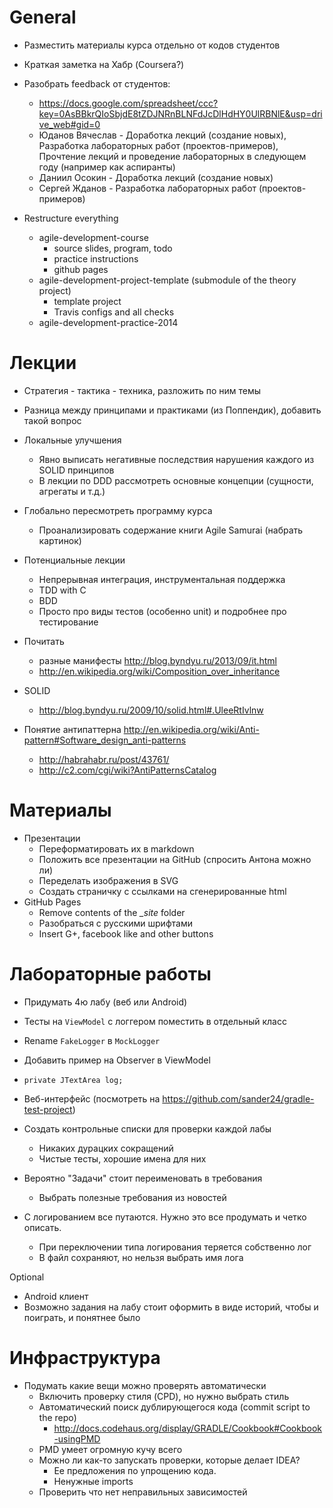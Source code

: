 # General
  - Разместить материалы курса отдельно от кодов студентов
  - Краткая заметка на Хабр (Coursera?)
  - Разобрать feedback от студентов:
    - <https://docs.google.com/spreadsheet/ccc?key=0AsBBkrQIoSbjdE8tZDJNRnBLNFdJcDlHdHY0UlRBNlE&usp=drive_web#gid=0>
    - Юданов Вячеслав - Доработка лекций (создание новых), Разработка
      лабораторных работ (проектов-примеров), Прочтение лекций и проведение
      лабораторных в следующем году (например как аспиранты)
    - Даниил Осокин - Доработка лекций (создание новых)
    - Сергей Жданов - Разработка лабораторных работ (проектов-примеров)

  - Restructure everything
    - agile-development-course
      - source slides, program, todo
      - practice instructions
      - github pages
    - agile-development-project-template (submodule of the theory project)
      - template project
      - Travis configs and all checks
    - agile-development-practice-2014

# Лекции

  - Стратегия - тактика - техника, разложить по ним темы
  - Разница между принципами и практиками (из Поппендик), добавить такой вопрос
  - Локальные улучшения
    - Явно выписать негативные последствия нарушения каждого из SOLID принципов
    - В лекции по DDD рассмотреть основные концепции (сущности, агрегаты и т.д.)

  - Глобально пересмотреть программу курса
    - Проанализировать содержание книги Agile Samurai (набрать картинок)
  - Потенциальные лекции
    - Непрерывная интеграция, инструментальная поддержка
    - TDD with C
    - BDD
    - Просто про виды тестов (особенно unit) и подробнее про тестирование
  - Почитать
    - разные манифесты <http://blog.byndyu.ru/2013/09/it.html>
    - <http://en.wikipedia.org/wiki/Composition_over_inheritance>
  - SOLID
    - <http://blog.byndyu.ru/2009/10/solid.html#.UleeRtIvlnw>

  - Понятие антипаттерна <http://en.wikipedia.org/wiki/Anti-pattern#Software_design_anti-patterns>
    - <http://habrahabr.ru/post/43761/>
    - <http://c2.com/cgi/wiki?AntiPatternsCatalog>

# Материалы
  - Презентации
    - Переформатировать их в markdown
    - Положить все презентации на GitHub (спросить Антона можно ли)
    - Переделать изображения в SVG
    - Создать страничку с сcылками на сгенерированные html
  - GitHub Pages
    - Remove contents of the *_site* folder
    - Разобраться с русскими шрифтами
    - Insert G+, facebook like and other buttons

# Лабораторные работы
  - Придумать 4ю лабу (веб или Android)
  - Тесты на `ViewModel` с логгером поместить в отдельный класс
  - Rename `FakeLogger` в `MockLogger`
  - Добавить пример на Observer в ViewModel
  - `private JTextArea log;`

  - Веб-интерфейс (посмотреть на <https://github.com/sander24/gradle-test-project>)
  - Создать контрольные списки для проверки каждой лабы
    - Никаких дурацких сокращений
    - Чистые тесты, хорошие имена для них
  - Вероятно "Задачи" стоит переименовать в требования
    - Выбрать полезные требования из новостей
  - С логированием все путаются. Нужно это все продумать и четко описать.
    - При переключении типа логирования теряется собственно лог
    - В файл сохраняют, но нельзя выбрать имя лога

Optional
  - Android клиент
  - Возможно задания на лабу стоит оформить в виде историй, чтобы и поиграть, и
    понятнее было

# Инфраструктура
  - Подумать какие вещи можно проверять автоматически
    - Включить проверку стиля (CPD), но нужно выбрать стиль
    - Автоматический поиск дублирующегося кода (commit script to the repo)
      - <http://docs.codehaus.org/display/GRADLE/Cookbook#Cookbook-usingPMD>
    - PMD умеет огромную кучу всего
    - Можно ли как-то запускать проверки, которые делает IDEA?
      - Ее предложения по упрощению кода.
      - Ненужные imports
    - Проверить что нет неправильных зависимостей
